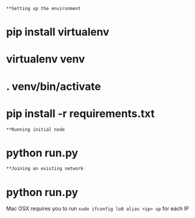 ```
**Setting up the environment
```
# pip install virtualenv
# virtualenv venv
# . venv/bin/activate
# pip install -r requirements.txt

```
**Running initial node
```
# python run.py <host ip>

```
**Joining an existing network
```
# python run.py <host ip> <seed ip>

Mac OSX requires you to run `sudo ifconfig lo0 alias <ip> up` for each IP
